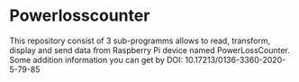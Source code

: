 # Powerlosscounter
This repository consist of 3 sub-programms allows to read, transform, display and send data from Raspberry Pi device named PowerLossCounter.
Some addition information you can get by DOI: 10.17213/0136-3360-2020-5-79-85
